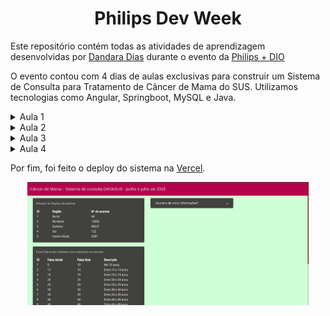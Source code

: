 <h1 align="center"> <b> Philips Dev Week </b></h1>

Este repositório contém todas as atividades de aprendizagem desenvolvidas por <a href="https://www.linkedin.com/in/dandara-dias/">Dandara Dias</a> durante o evento da <a href="https://events.digitalinnovation.one/semana-philips/">Philips + DIO</a> 

O evento contou com 4 dias de aulas exclusivas para construir um Sistema de Consulta para Tratamento de Câncer de Mama do SUS. Utilizamos tecnologias como Angular, Springboot, MySQL e Java.

<details>
  <summary>Aula 1</summary>
Na primeira aula realizamos todas as configurações necessárias para iniciar o projeto. Além de instalar as dependências e acessar a base de dados do SUS, baixar e limpar os dados para popular o banco de forma mais assertiva. 
</details>

<details>
  <summary>Aula 2</summary>
Aqui, começamos a desenvolver o Back-end com Java e Springboot, acessando os dados sobre câncer de mama no DATASUS. Criamos um projeto em Springboot utilizando JPA para persistência dos dados e desenvolvimento do Back-end, fazendo testes acessando os dados.
</details>

<details>
  <summary>Aula 3</summary>
Nesta aula, desenvolvemos o Front-end, criando uma interface web com Angular. 
</details>

<details>
  <summary>Aula 4</summary>
Na quarta e última aula, integramos o Back-end com o Front-end e testes com a API.
</details>

Por fim, foi feito o deploy do sistema na <a href="https://philips-dev-week.vercel.app/exames">Vercel</a>.

<p align="center">
  <img src="philips-dev-week.gif" width="450px">
</p>
